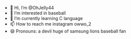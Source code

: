 - 👋 Hi, I’m @OhJelly44
- 👀 I’m interested in baseball
- 🌱 I’m currently learning C language
- 📫 How to reach me instagram owwo_2
- 😄 Pronouns: a devil huge of samsung lions baseball fan

<!---
OhJelly44/OhJelly44 is a ✨ special ✨ repository because its `README.md` (this file) appears on your GitHub profile.
You can click the Preview link to take a look at your changes.
--->
